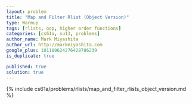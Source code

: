 ```yaml
---
layout: problem
title: "Map and Filter Rlist (Object Version)"
type: Warmup
tags: [rlists, oop, higher order functions]
categories: [cs61a, su13, problems]
author_name: Mark Miyashita
author_url: http://markmiyashita.com
google_plus: 101180624276428786239
is_duplicate: true

published: true
solution: true
---
```


{% include cs61a/problems/rlists/map_and_filter_rlists_object_version.md %}